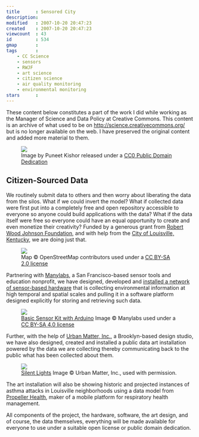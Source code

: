 ```yaml
---
title      : Sensored City
description: 
modified   : 2007-10-20 20:47:23
created    : 2007-10-20 20:47:23
viewcount  : 43
id         : 534
gmap       : 
tags       :
    - CC Science
    - sensors
    - RWJF
    - art science
    - citizen science
    - air quality monitoring
    - environmental monitoring
stars      : 
---
```


<div class="archive">
    These content below constitutes a part of the work I did while working as the Manager of Science and Data Policy at Creative Commons. This content is an archive of what used to be on <u>http://science.creativecommons.org/</u> but is no longer available on the web. I have preserved the original content and added more material to them.
</div>

<figure>
    <img src="inverted-model-of-data-collection.png">
    <figcaption>Image by Puneet Kishor released under a <a href="http://creativecommons.org/publicdomain/zero/1.0/" target="_blank">CC0 Public Domain Dedication</a></figcaption>
</figure>

## Citizen-Sourced Data

We routinely submit data to others and then worry about liberating the data from the silos. What if we could invert the model? What if collected data were first put into a completely free and open repository accessible to everyone so anyone could build applications with the data? What if the data itself were free so everyone could have an equal opportunity to create and even monetize their creativity? Funded by a generous grant from <a href="http://www.rwjf.org" target="_blank">Robert Wood Johnson Foundation</a>, and with help from the <a href="http://www.louisvilleky.gov" target="_blank">City of Louisville, Kentucky</a>, we are doing just that.

<figure>
    <img src="louisville.jpg">
    <figcaption>Map © OpenStreetMap contributors used under a <a href="http://creativecommons.org/licenses/by-sa/2.0/" target="_blank">CC BY-SA 2.0 license</a></figcaption>
</figure>

Partnering with <a href="https://www.manylabs.org" target="_blank">Manylabs</a>, a San Francisco-based sensor tools and education nonprofit, we have designed, developed and <a href="sensors.html">installed a network of sensor-based hardware</a> that is collecting environmental information at high temporal and spatial scales and pulling it in a software platform designed explicitly for storing and retrieving such data.

<figure>
    <img src="basic-kit-arduino.jpg">
    <figcaption><a href="http://store.manylabs.org/products/k0001" target="_blank">Basic Sensor Kit with Arduino</a> Image © Manylabs used under a <a href="http://creativecommons.org/licenses/by-sa/4.0/" target="_blank">CC BY-SA 4.0 license</a></figcaption>
</figure>

Further, with the help of <a href="http://urbanmatterinc.com" target="_blank">Urban Matter, Inc.</a>, a Brooklyn-based design studio, we have also designed, created and installed a public data art installation powered by the data we are collecting thereby communicating back to the public what has been collected about them.

<figure>
    <img src="Silent-Lights_131.jpg">
    <figcaption><a href="http://urbanmatterinc.com/silent-lights/" target="_blank">Silent Lights</a> Image ©  Urban Matter, Inc., used with permission.</figcaption>
</figure>

The art installation will also be showing historic and projected instances of asthma attacks in Louisville neighborhoods using a data model from <a href="http://propellerhealth.com" target="_blank">Propeller Health</a>, maker of a mobile platform for respiratory health management.

All components of the project, the hardware, software, the art design, and of course, the data themselves, everything will be made available for everyone to use under a suitable open license or public domain dedication.